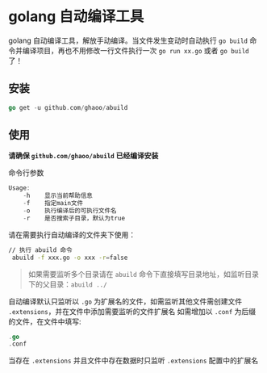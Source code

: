 # golang 自动编译工具

golang 自动编译工具，解放手动编译。当文件发生变动时自动执行 `go build` 命令并编译项目，再也不用修改一行文件执行一次 `go run xx.go` 或者 `go build` 了！

## 安装
```go
go get -u github.com/ghaoo/abuild
```

## 使用

**请确保 `github.com/ghaoo/abuild` 已经编译安装**

命令行参数
```go
Usage:
  	-h    显示当前帮助信息
  	-f    指定main文件
  	-o    执行编译后的可执行文件名
  	-r    是否搜索子目录，默认为true
```

请在需要执行自动编译的文件夹下使用：

```bash
// 执行 abuild 命令
 abuild -f xxx.go -o xxx -r=false
```
> 如果需要监听多个目录请在 `abuild` 命令下直接填写目录地址，如监听目录下的父目录：`abuild ../`

自动编译默认只监听以 `.go` 为扩展名的文件，如需监听其他文件需创建文件 `.extensions`，并在文件中添加需要监听的文件扩展名
如需增加以 `.conf` 为后缀的文件，在文件中填写:
```go
.go
.conf
```

当存在 `.extensions` 并且文件中存在数据时只监听 `.extensions` 配置中的扩展名


